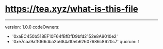 # https://tea.xyz/what-is-this-file
---
version: 1.0.0
codeOwners:
  - '0xaEC450b518EF10F64fBfDfD9bfd2152e8A9010e2'
  - '0xe7caa9aff066dba2b684a10eb62607686c8620c7'
quorum: 1
